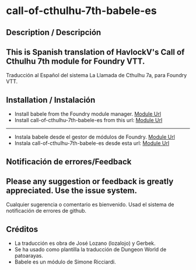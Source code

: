 # call-of-cthulhu-7th-babele-es

## Description / Descripción

This is Spanish translation of HavlockV's Call of Cthulhu 7th module for Foundry VTT.
----
Traducción al Español del sistema La Llamada de Cthulhu 7a, para Foundry VTT.

## Installation / Instalación

* Install babele from the Foundry module manager.
[Module Url](https://gitlab.com/riccisi/foundryvtt-babele)
* Install call-of-cthulhu-7th-babele-es from this url:
[Module Url](https://raw.githubusercontent.com/lozalojo/call-of-cthulhu-7th-babele-es/master/module.json)
----
* Instala babele desde el gestor de módulos de Foundry.
[Module Url](https://gitlab.com/riccisi/foundryvtt-babele)
* Instala call-of-cthulhu-7th-babele-es desde esta url:
[Module Url](https://raw.githubusercontent.com/lozalojo/call-of-cthulhu-7th-babele-es/master/module.json)


## Notificación de errores/Feedback

Please any suggestion or feedback is greatly appreciated. Use the issue system.
----
Cualquier sugerencia o comentario es bienvenido. Usad el sistema de notificación de errores de github.

## Créditos

* La traducción es obra de José Lozano (lozalojo) y Gerbek.
* Se ha usado como plantilla la traducción de Dungeon World de patoarayas.
* Babele es un módulo de Simone Ricciardi.